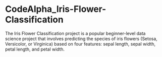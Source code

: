 # CodeAlpha_Iris-Flower-Classification
The Iris Flower Classification project is a popular beginner-level data science project that involves predicting the species of iris flowers (Setosa, Versicolor, or Virginica) based on four features: sepal length, sepal width, petal length, and petal width.

